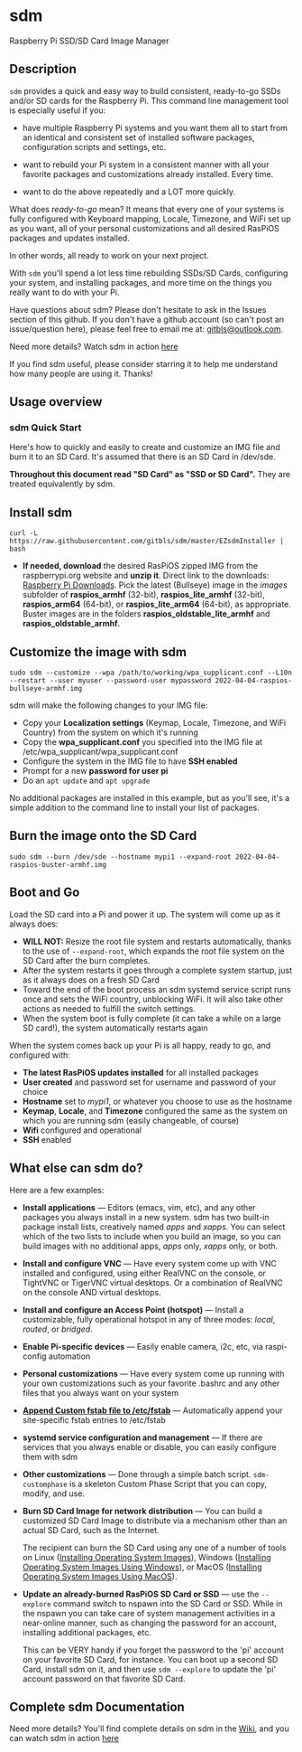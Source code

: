 # sdm
Raspberry Pi SSD/SD Card Image Manager

## Description

`sdm` provides a quick and easy way to build consistent, ready-to-go SSDs and/or SD cards for the Raspberry Pi. This command line management tool is especially useful if you:

* have multiple Raspberry Pi systems and you want them all to start from an identical and consistent set of installed software packages, configuration scripts and settings, etc.

* want to rebuild your Pi system in a consistent manner with all your favorite packages and customizations already installed. Every time.

* want to do the above repeatedly and a LOT more quickly.

What does *ready-to-go* mean? It means that every one of your systems is fully configured with Keyboard mapping, Locale, Timezone, and WiFi set up as you want, all of your personal customizations and all desired RasPiOS packages and updates installed.

In other words, all ready to work on your next project.

With `sdm` you'll spend a lot less time rebuilding SSDs/SD Cards, configuring your system, and installing packages, and more time on the things you really want to do with your Pi.

Have questions about sdm? Please don't hesitate to ask in the Issues section of this github. If you don't have a github account (so can't post an issue/question here), please feel free to email me at: [gitbls@outlook.com](mailto:gitbls@outlook.com).

Need more details? Watch sdm in action [here](https://youtu.be/CpntmXK2wpA)

If you find sdm useful, please consider starring it to help me understand how many people are using it. Thanks!

## Usage overview

### sdm Quick Start

Here's how to quickly and easily to create and customize an IMG file and burn it to an SD Card. It's assumed that there is an SD Card in /dev/sde.

**Throughout this document read "SD Card" as "SSD or SD Card".** They are treated equivalently by sdm.

## Install sdm
`curl -L https://raw.githubusercontent.com/gitbls/sdm/master/EZsdmInstaller | bash`

* **If needed, download** the desired RasPiOS zipped IMG from the raspberrypi.org website and **unzip it**. Direct link to the downloads: [Raspberry Pi Downloads](https://downloads.raspberrypi.org//?C=M;O=D). Pick the latest (Bullseye) image in the *images* subfolder of **raspios_armhf** (32-bit), **raspios_lite_armhf** (32-bit), **raspios_arm64** (64-bit), or **raspios_lite_arm64** (64-bit), as appropriate. Buster images are in the folders **raspios_oldstable_lite_armhf** and **raspios_oldstable_armhf**.

## Customize the image with sdm
`sudo sdm --customize --wpa /path/to/working/wpa_supplicant.conf --L10n --restart --user myuser --password-user mypassword 2022-04-04-raspios-bullseye-armhf.img `

sdm will make the following changes to your IMG file:
* Copy your **Localization settings** (Keymap, Locale, Timezone, and WiFi Country) from the system on which it's running
* Copy the **wpa_supplicant.conf** you specified into the IMG file at /etc/wpa_supplicant/wpa_supplicant.conf
* Configure the system in the IMG file to have **SSH enabled**
* Prompt for a new **password for user pi**
* Do an  `apt update` and `apt upgrade`

No additional packages are installed in this example, but as you'll see, it's a simple addition to the command line to install your list of packages.

## Burn the image onto the SD Card
`sudo sdm --burn /dev/sde --hostname mypi1 --expand-root 2022-04-04-raspios-buster-armhf.img`

## Boot and Go

Load the SD card into a Pi and power it up. The system will come up as it always does:

* **WILL NOT:** Resize the root file system and restarts automatically, thanks to the use of `--expand-root`, which expands the root file system on the SD Card after the burn completes.
* After the system restarts it goes through a complete system startup, just as it always does on a fresh SD Card
* Toward the end of the boot process an sdm systemd service script runs once and sets the WiFi country, unblocking WiFi. It will also take other actions as needed to fulfill the switch settings.
* When the system boot is fully complete (it can take a while on a large SD card!), the system automatically restarts again

When the system comes back up your Pi is all happy, ready to go, and configured with:

* **The latest RasPiOS updates installed** for all installed packages
* **User created** and password set for username and password of your choice
* **Hostname** set to *mypi1*, or whatever you choose to use as the hostname
* **Keymap**, **Locale**, and **Timezone** configured the same as the system on which you are running sdm (easily changeable, of course)
* **Wifi** configured and operational
* **SSH** enabled

## What else can sdm do?

Here are a few examples:

* **Install applications**  &mdash; Editors (emacs, vim, etc), and any other packages you always install in a new system. sdm has two built-in package install lists, creatively named *apps* and *xapps*. You can select which of the two lists to include when you build an image, so you can build images with no additional apps, *apps* only, *xapps* only, or both.

* **Install and configure VNC** &mdash; Have every system come up with VNC installed and configured, using either RealVNC on the console, or TightVNC or TigerVNC virtual desktops. Or a combination of RealVNC on the console AND virtual desktops.

* **Install and configure an Access Point (hotspot)** &mdash; Install a customizable, fully operational hotspot in any of three modes: *local*, *routed*, or *bridged*.

* **Enable Pi-specific devices** &mdash; Easily enable camera, i2c, etc, via raspi-config automation

* **Personal customizations** &mdash; Have every system come up running with your own customizations such as your favorite .bashrc and any other files that you always want on your system

* **[Append Custom fstab file to /etc/fstab](https://github.com/gitbls/sdm/wiki/fstab)** &mdash; Automatically append your site-specific fstab entries to /etc/fstab

* **systemd service configuration and management** &mdash; If there are services that you always enable or disable, you can easily configure them with sdm

* **Other customizations** &mdash; Done through a simple batch script. `sdm-customphase` is a skeleton Custom Phase Script that you can copy, modify, and use.

* **Burn SD Card Image for network distribution** &mdash; You can build a customized SD Card Image to distribute via a mechanism other than an actual SD Card, such as the Internet.

    The recipient can burn the SD Card using any one of a number of tools on Linux ([Installing Operating System Images](https://www.raspberrypi.org/documentation/installation/installing-images/)), Windows ([Installing Operating System Images Using Windows](https://www.raspberrypi.org/documentation/installation/installing-images/windows.md)), or MacOS ([Installing Operating System Images Using MacOS](https://www.raspberrypi.org/documentation/installation/installing-images/mac.md)).

* **Update an already-burned RasPiOS SD Card or SSD** &mdash; use the `--explore` command switch to nspawn into the SD Card or SSD. While in the nspawn you can take care of system management activities in a near-online manner, such as changing the password for an account, installing additional packages, etc.

    This can be VERY handy if you forget the password to the 'pi' account on your favorite SD Card, for instance. You can boot up a second SD Card, install sdm on it, and then use `sdm --explore` to update the 'pi' account password on that favorite SD Card.

## Complete sdm Documentation

Need more details? You'll find complete details on sdm in the [Wiki](https://github.com/gitbls/sdm/wiki), and you can watch sdm in action [here](https://youtu.be/CpntmXK2wpA)
